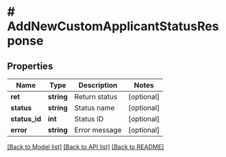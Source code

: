 # # AddNewCustomApplicantStatusResponse

## Properties

Name | Type | Description | Notes
------------ | ------------- | ------------- | -------------
**ret** | **string** | Return status | [optional]
**status** | **string** | Status name | [optional]
**status_id** | **int** | Status ID | [optional]
**error** | **string** | Error message | [optional]

[[Back to Model list]](../../README.md#models) [[Back to API list]](../../README.md#endpoints) [[Back to README]](../../README.md)
